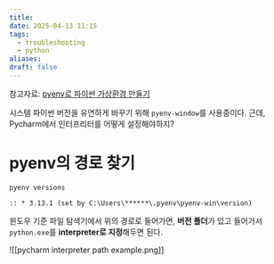 ```yaml
---
title: 
date: 2025-04-13 11:15
tags:
  - troubleshooting
  - python
aliases: 
draft: false
---
```

참고자료: [pyenv로 파이썬 가상환경 만들기](https://seongkyu-lim.github.io/Blog/docs/project/dano-lunch/pyenv/)

시스템 파이썬 버전을 유연하게 바꾸기 위해 `pyenv-window`를 사용중이다.
근데, Pycharm에서 인터프리터를 어떻게 설정해야하지?

# pyenv의 경로 찾기

```text title="pyenv 명령어" {} // showLineNumbers{number}
pyenv versions

:: * 3.13.1 (set by C:\Users\******\.pyenv\pyenv-win\version)
```

윈도우 기준 파일 탐색기에서 위의 경로로 들어가면, **버전 폴더**가 있고 들어가서 `python.exe`를 **interpreter로 지정**해두면 된다.

![[pycharm interpreter path example.png]]